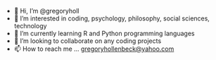- 👋 Hi, I’m @gregoryholl
- 👀 I’m interested in coding, psychology, philosophy, social sciences, technology
- 🌱 I’m currently learning R and Python programming languages
- 💞️ I’m looking to collaborate on any coding projects
- 📫 How to reach me ... gregoryhollenbeck@yahoo.com

<!---
gregoryholl/gregoryholl is a ✨ special ✨ repository because its `README.md` (this file) appears on your GitHub profile.
You can click the Preview link to take a look at your changes.
--->
